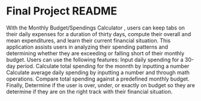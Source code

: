 # Final Project README
 With the Monthly Budget/Spendings Calculator , users can keep tabs on their daily expenses for a duration of thirty days, compute their overall and mean expenditures, and learn their current financial situation.
This application assists users in analyzing their spending patterns and determining whether they are exceeding or falling short of their monthly budget.
Users can use the following features: 
Input daily spending for a 30-day period.
Calculate total spending for the monnth by inputting a number
Calculate average daily spending by inputting a number and through math operations. 
Compare total spending against a predefined monthly budget.
Finally, Determine if the user is over, under, or exactly on budget so they are determine if they are on the right track with their financial situation. 

